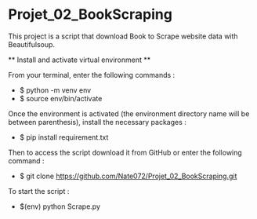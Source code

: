 # Projet_02_BookScraping

This project is a script that download Book to Scrape website data with Beautifulsoup.

** Install and activate virtual environment **

From your terminal, enter the following commands :
* $ python -m venv env
* $ source env/bin/activate

Once the environment is activated (the environment directory name will be between parenthesis), install the necessary packages :
* $ pip install requirement.txt

Then to access the script download it from GitHub or enter the following command :
* $ git clone https://github.com/Nate072/Projet_02_BookScraping.git

To start the script :
* $(env) python Scrape.py
